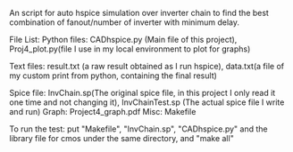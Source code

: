 An script for auto hspice simulation over inverter chain to find the best combination of fanout/number of inverter with minimum delay.

File List: 
Python files: CADhspice.py (Main file of this project), Proj4_plot.py(file I use in my local environment to plot for graphs)

Text files: result.txt (a raw result obtained as I run hspice), data.txt(a file of my custom print from python, containing the final result)

Spice file: InvChain.sp(The original spice file, in this project I only read it one time and not changing it), InvChainTest.sp (The actual spice file I write and run)
Graph: Project4_graph.pdf
Misc: Makefile

To run the test: put "Makefile", "InvChain.sp", "CADhspice.py" and the library file for cmos under the same directory, and "make all"
